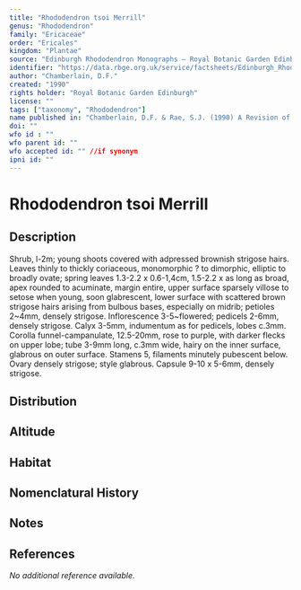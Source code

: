 ```yaml
---
title: "Rhododendron tsoi Merrill"
genus: "Rhododendron"
family: "Ericaceae"
order: "Ericales"
kingdom: "Plantae"
source: "Edinburgh Rhododendron Monographs – Royal Botanic Garden Edinburgh"
identifier: "https://data.rbge.org.uk/service/factsheets/Edinburgh_Rhododendron_Monographs.xhtml"
author: "Chamberlain, D.F."
created: "1990"
rights holder: "Royal Botanic Garden Edinburgh"
license: ""
tags: ["taxonomy", "Rhododendron"]
name published in: "Chamberlain, D.F. & Rae, S.J. (1990) A Revision of Rhododendron IV Subgenus Tsutsusi. Edinburgh Journal of Botany 47(2):136"
doi: ""
wfo id : ""
wfo parent id: ""
wfo accepted id: "" //if synonym                      
ipni id: ""
---
```


                       

# Rhododendron tsoi Merrill

## Description
Shrub, l-2m; young shoots covered with adpressed brownish strigose hairs. Leaves thinly to thickly coriaceous, monomorphic ? to dimorphic, elliptic to broadly ovate; spring leaves 1.3-2.2 x 0.6-1,4cm, 1.5-2.2 x as long as broad, apex rounded to acuminate, margin entire, upper surface sparsely villose to setose when young, soon glabrescent, lower surface with scattered brown strigose hairs arising from bulbous bases, especially on midrib; petioles 2~4mm, densely strigose. Inflorescence 3-5~flowered; pedicels 2-6mm, densely strigose. Calyx 3-5mm, indumentum as for pedicels, lobes c.3mm. Corolla funnel-campanulate, 12.5-20mm, rose to purple, with darker flecks on upper lobe; tube 3-9mm long, c.3mm wide, hairy on the inner surface, glabrous on outer surface. Stamens 5, filaments minutely pubescent below. Ovary densely strigose; style glabrous. Capsule 9-10 x 5-6mm, densely strigose.

## Distribution


## Altitude


## Habitat


## Nomenclatural History

                       
## Notes


## References

_No additional reference available._
